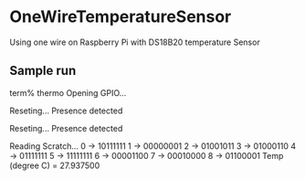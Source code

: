 # OneWireTemperatureSensor

Using one wire on Raspberry Pi with DS18B20 temperature Sensor

## Sample run

  term% thermo
  Opening GPIO...

  Reseting...
  Presence detected


  Reseting...
  Presence detected

  Reading Scratch...
  0 -> 10111111
  1 -> 00000001
  2 -> 01001011
  3 -> 01000110
  4 -> 01111111
  5 -> 11111111
  6 -> 00001100
  7 -> 00010000
  8 -> 01100001
  Temp (degree C) = 27.937500
